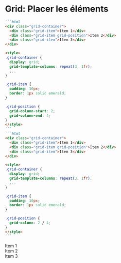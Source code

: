 <div w-full h-full>
    <div>
        <h1 pb-4 text-gradient-css font-mono text-2xl >Grid: Placer les éléments</h1>
    </div>
    <div grid="~ cols-2 gap-4">
<div>

````md magic-move
```html
<div class="grid-container">
  <div class="grid-item">Item 1</div>
  <div class="grid-item grid-position">Item 2</div>
  <div class="grid-item">Item 3</div>
</div>

<style>
.grid-container {
  display: grid;
  grid-template-columns: repeat(3, 1fr);
  ...
}

.grid-item {
  padding: 10px;
  border: 1px solid emerald;
}

.grid-position {
  grid-column-start: 2;
  grid-column-end: 4;
}
</style>
```
```html
<div class="grid-container">
  <div class="grid-item">Item 1</div>
  <div class="grid-item grid-position">Item 2</div>
  <div class="grid-item">Item 3</div>
</div>

<style>
.grid-container {
  display: grid;
  grid-template-columns: repeat(3, 1fr);
  ...
}

.grid-item {
  padding: 10px;
  border: 1px solid emerald;
}

.grid-position {
  grid-column: 2 / 4;
}
</style>
```
````
</div>
<div>
    <div h-96 p-2 border-2 border-orange grid="~ cols-3 gap-4">
      <div p-4 border-2 border-emerald>Item 1</div>
      <div p-4 border-2 border-emerald col-start-2 col-end-4>Item 2</div>
      <div p-4 border-2 border-emerald>Item 3</div>
    </div>
</div>
</div>
</div>



